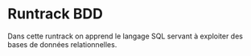 # Runtrack BDD

Dans cette runtrack on apprend le langage SQL servant à exploiter des bases de données relationnelles.
